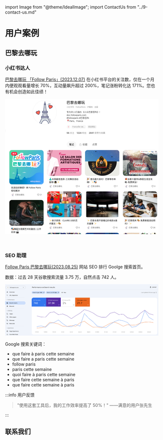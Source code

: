 import Image from "@theme/IdealImage";
import ContactUs from "../9-contact-us.md"

# 用户案例

## 巴黎去哪玩

### 小红书达人

[巴黎去哪玩 「Follow Paris」(2023.12.07)](https://www.xiaohongshu.com/user/profile/56cf33c550c4b408633787cf) 在小红书平台的关注数，仅在一个月内便观观看量增长 70%，互动量飙升超过 200%，笔记涨粉转化达 171%。您也有机会创造如此佳绩！

![](./img/17-user-testimonial/followparis/2023-12-07-img-15-xiaoHongShu-followparis-page.png)

<div style={{display:"flex", flexWrap: "wrap"}}>
    <Image img={require("./img/17-user-testimonial/followparis/2023-12-07-img-16-xiaoHongShu-followparis-backoffice.png")} style={{ width: 300, marginLeft: "1rem", marginTop: "1rem" }} />
    <Image img={require("./img/17-user-testimonial/followparis/2023-12-07-img-17-xiaoHongShu-followparis-backoffice-2.png")} style={{ width: 300, marginLeft: "1rem", marginTop: "1rem" }} />
    <Image img={require("./img/17-user-testimonial/followparis/2023-12-07-img-18-xiaoHongShu-followparis-backoffice-3.png")} style={{ width: 300, marginLeft: "1rem", marginTop: "1rem" }} />
    <Image img={require("./img/17-user-testimonial/followparis/2023-12-07-img-19-xiaoHongShu-followparis-backoffice-4.png")} style={{ width: 300, marginLeft: "1rem", marginTop: "1rem" }} />
</div>

### SEO 助理

[Follow Paris 巴黎去哪玩(2023.08.25)](https://www.followparis.com/zh/que-faire-a-paris-cette-semaine) 网站 SEO 排行 Goolge 搜索首页。

数据：过去 28 天谷歌搜索流量 3.75 万，自然点击 742 人。

![](./img/17-user-testimonial/followparis/2023-08-25-img-7-seo-module-effect-for-followparis.png)

Google 搜索关键词：

- que faire à paris cette semaine
- que faire a paris cette semaine
- follow paris
- paris cette semaine
- quoi faire à paris cette semaine
- que faire cette semaine à paris
- que faire cette semaine à paris

:::info 用户反馈

> "使用这套工具后，我的工作效率提高了 50%！" ——满意的用户张先生

:::

## 联系我们

<ContactUs/>
